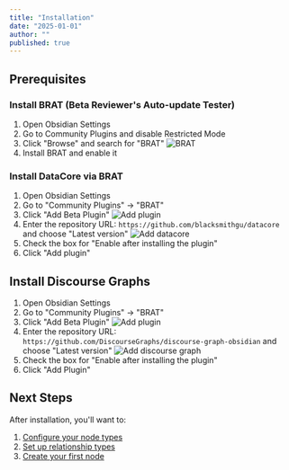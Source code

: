 ```yaml
---
title: "Installation"
date: "2025-01-01"
author: ""
published: true
---
```


## Prerequisites

### Install BRAT (Beta Reviewer's Auto-update Tester)

1. Open Obsidian Settings
2. Go to Community Plugins and disable Restricted Mode
3. Click "Browse" and search for "BRAT"
![BRAT](https://firebasestorage.googleapis.com/v0/b/firescript-577a2.appspot.com/o/imgs%2Fapp%2Fdiscourse-graphs%2Faar5LKpLOk.png?alt=media&token=6f51ac48-19d3-4bb5-9a07-7b32cfa6afe6)
4. Install BRAT and enable it

### Install DataCore via BRAT

1. Open Obsidian Settings
2. Go to "Community Plugins" → "BRAT"
3. Click "Add Beta Plugin"
![Add plugin](https://firebasestorage.googleapis.com/v0/b/firescript-577a2.appspot.com/o/imgs%2Fapp%2Fdiscourse-graphs%2FdMtstUHPXe.png?alt=media&token=3f139ab9-9802-404d-9554-4a63bac080c5)
4. Enter the repository URL: `https://github.com/blacksmithgu/datacore` and choose "Latest version"
![Add datacore](https://firebasestorage.googleapis.com/v0/b/firescript-577a2.appspot.com/o/imgs%2Fapp%2Fdiscourse-graphs%2FEY3vNGt1Rf.png?alt=media&token=32c60ff1-5272-4cde-8b5f-8f049fb2cf50)
5. Check the box for "Enable after installing the plugin"
6. Click "Add plugin"

## Install Discourse Graphs

1. Open Obsidian Settings
2. Go to "Community Plugins" → "BRAT"
3. Click "Add Beta Plugin"
![Add plugin](https://firebasestorage.googleapis.com/v0/b/firescript-577a2.appspot.com/o/imgs%2Fapp%2Fdiscourse-graphs%2FdMtstUHPXe.png?alt=media&token=3f139ab9-9802-404d-9554-4a63bac080c5)
4. Enter the repository URL: `https://github.com/DiscourseGraphs/discourse-graph-obsidian` and choose "Latest version"
![Add discourse graph](https://firebasestorage.googleapis.com/v0/b/firescript-577a2.appspot.com/o/imgs%2Fapp%2Fdiscourse-graphs%2FSBCK-2lkcu.png?alt=media&token=0375c828-da4d-43b4-8f2c-e691692cb019)
5. Check the box for "Enable after installing the plugin"
6. Click "Add Plugin"

## Next Steps

After installation, you'll want to:
1. [Configure your node types](./extending-personalizing-graph#edit-node-types)
2. [Set up relationship types](./extending-personalizing-graph#edit-relation-types)
3. [Create your first node](./creating-discourse-nodes) 